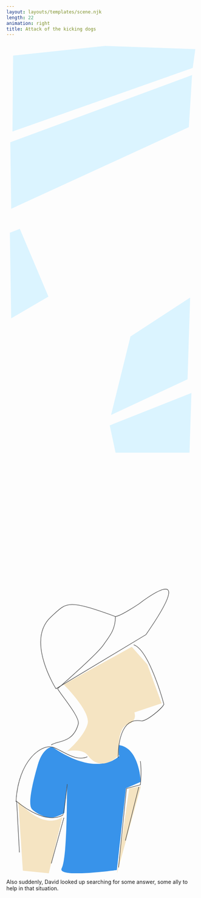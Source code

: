 ```yaml
---
layout: layouts/templates/scene.njk
length: 22
animation: right
title: Attack of the kicking dogs
---
```


<svg viewBox="0 0 590 1280" xmlns="http://www.w3.org/2000/svg" xml:space="preserve" style="fill-rule:evenodd;clip-rule:evenodd;stroke-linejoin:round;stroke-miterlimit:2">
<path style="fill:none" d="M-.836-2.844h590.427v1280.48H-.836z" transform="matrix(.99928 0 0 .99963 .835 2.843)"/><path d="m20.792 39.609-1.984 234.007L574.792 77.609l8.016-57.993-278-10L20.792 39.609Z" style="fill:#dbf4ff"/><path d="M12.113 331.736 572.792 99.609l-9.984 180.007-548 282-2.695-229.88Z" style="fill:#dbf4ff" transform="matrix(1 0 0 .89223 0 10.735)"/><path d="m10.808 585.616 4 264 114.859-67.148-88.195-208.82-30.664 11.968ZM382.808 905.616l183.992-120-8 252.004-235.992 110 60-242.004ZM318.792 1179.61l18 84 228.008.01 5.992-184.01-252 100Z" style="fill:#dbf4ff"/>
</svg>

<svg viewBox="0 0 590 1280" xmlns="http://www.w3.org/2000/svg" xml:space="preserve" style="fill-rule:evenodd;clip-rule:evenodd;stroke-linejoin:round;stroke-miterlimit:10">
<g transform="matrix(.99928 0 0 .99963 .835 2.843)"><path style="fill:none" d="M-.836-2.844h590.427v1280.48H-.836z"/><clipPath id="a"><path d="M-.836-2.844h590.427v1280.48H-.836z"/></clipPath><g clip-path="url(#a)"><path d="M140.808 889.616s-28.555 2.352-44.008 56C81.347 999.265 65.128 1066.9 78.808 1081.62c13.68 14.72 46.5 28.94 63.984 25.99 17.485-2.95 36.008-13.99 36.008-13.99l8-86s1.867 223.6-16 256c-17.867 32.4 169.992 5.99 169.992 5.99l28.016-251.99 46-20.004s-4.594-99.359-62.008-112c-57.414-12.64-3.992 32-3.992 32s-64.148 71.415-208-28Z" style="fill:#3893ea" transform="matrix(1.00072 0 0 1.00037 -.836 -2.844)"/><path d="M176.8 697.616s82.742 81.071 74 120c-8.742 38.93-66.797 90.563-67.992 88-1.195-2.562 51.162-12.551 67.992 10 43.104 57.758 96.008 0 96.008 0s-7.039-83.273 26-94c33.039-10.726 21.992-38 21.992-38l84.008-28-44.016-120.007-47.984-53.993-210.008 116ZM36.8 1057.62l14 214 79.992 7.99 42.008-173.99s-51.359 47.25-136-48ZM378.808 1017.62l35.984-6.01-74 270 38.016-263.99Z" style="fill:#f5e4c2" transform="matrix(1.00072 0 0 1.00037 -.836 -2.844)"/><path d="M279.094 284.033 100.692 391.2s-61.036-95.563-9.607-142.763c30.667-28.145 30.374-35.699 126.478-.74 7.26 2.641 48.197-25.085 48.197-25.085s122.656-95.83 13.334 61.421ZM103.869 391.2c10.004 16.464 44.591 56.606 41.088 69.776-10.243 38.508-41.166 32.995-53.641 41.69M21.313 615.617c4.475-83.968 52.022-115.871 73.691-108.206 21.668 7.664 44.614 28.849 67.981 18.747M224.065 528.087s-3.075-82.03 45.19-73.173c9.912 1.819 41.527-23.71 45.542-32.914 0 0-28.858-107.683-59.921-117.955M268.148 534.769c2.764 21.763.004 46.967.004 46.967l-27.63 7.307-15.661 156.559M265.079 585.799l-26.773 106.479" style="fill:none;fill-rule:nonzero;stroke:#4b4b4b;stroke-width:1px" transform="matrix(1.55591 0 0 1.55536 -4.41 99.654)"/><path d="M21.741 613.712s53.628 48.167 92.104 28.471c2.576-1.319 9.206-61.686 9.206-61.686M116.421 646.914l-25.105 90.729M22.665 613.712l5.523 102.02M103.869 391.2s78.527-68.308 91.131-87.155c10.594-15.841 23.246-27.96 23.715-55.67" style="fill:none;fill-rule:nonzero;stroke:#4b4b4b;stroke-width:1px" transform="matrix(1.55591 0 0 1.55536 -4.41 99.654)"/></g></g>
</svg>

Also suddenly, David looked up searching for some answer, some ally to help in that situation.
